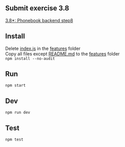 ## Submit exercise 3.8
[3.8*: Phonebook backend step8](<https://fullstackopen.com/en/part3/node_js_and_express#exercises-3-1-3-6>)

## Install
Delete [index.js](../../features/index.js) in the [features](../../features/) folder  
Copy all files except [README.md](README.md) to the [features](../../features/) folder  
`npm install --no-audit`  

## Run
`npm start`  

## Dev
`npm run dev`  

## Test
`npm test`  